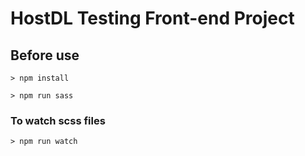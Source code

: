 # HostDL Testing Front-end Project

## Before use
```
> npm install

> npm run sass
```

### To watch scss files
```
> npm run watch
```
